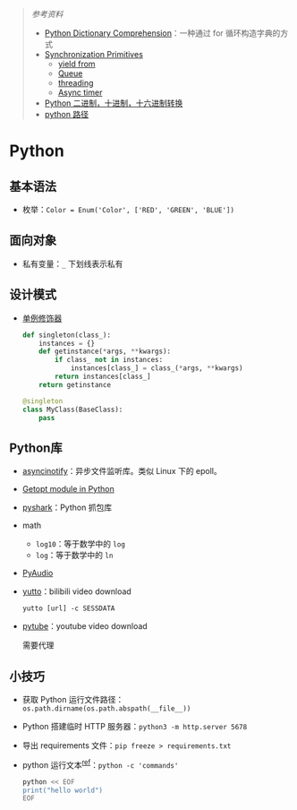 > *参考资料*
>
> - [Python Dictionary Comprehension](https://www.programiz.com/python-programming/dictionary)：一种通过 for 循环构造字典的方式
> - [Synchronization Primitives](https://docs.python.org/3/library/asyncio-sync.html)
>   - [yield from](http://simeonvisser.com/posts/python-3-using-yield-from-in-generators-part-1.html)
>   - [Queue](https://docs.python.org/3/library/queue.html)
>   - [threading](https://docs.python.org/3/library/threading.html#module-threading)
>   - [Async timer](https://stackoverflow.com/questions/45419723/python-timer-with-asyncio-coroutine)
> - [Python 二进制，十进制，十六进制转换](https://blog.csdn.net/u012063703/article/details/42609833)
> - [python 路径](https://note.nkmk.me/en/python-script-file-path/)

# Python

## 基本语法

- 枚举：`Color = Enum('Color', ['RED', 'GREEN', 'BLUE'])`



## 面向对象

- 私有变量：`_` 下划线表示私有



## 设计模式

- [单例修饰器](https://stackoverflow.com/questions/6760685/creating-a-singleton-in-python)

  ```python
  def singleton(class_):
      instances = {}
      def getinstance(*args, **kwargs):
          if class_ not in instances:
              instances[class_] = class_(*args, **kwargs)
          return instances[class_]
      return getinstance
  
  @singleton
  class MyClass(BaseClass):
      pass
  ```

  

## Python库

- [asyncinotify](./asyncinotify.md)：异步文件监听库。类似 Linux 下的 epoll。

- [Getopt module in Python](https://www.geeksforgeeks.org/getopt-module-in-python/)

- [pyshark](https://github.com/KimiNewt/pyshark)：Python 抓包库

- math
  - `log10`：等于数学中的 `log`
  - `log`：等于数学中的 `ln`
  
- [PyAudio](https://people.csail.mit.edu/hubert/pyaudio/)

- [yutto](https://github.com/yutto-dev/yutto)：bilibili video download

  `yutto [url] -c SESSDATA`

- [pytube](https://github.com/pytube/pytube)：youtube video download

  需要代理




## 小技巧

- 获取 Python 运行文件路径：`os.path.dirname(os.path.abspath(__file__))`

- Python 搭建临时 HTTP 服务器：`python3 -m http.server 5678`

- 导出 requirements 文件：`pip freeze > requirements.txt`

- python 运行文本<sup>[ref](https://stackoverflow.com/questions/61879097/executing-string-of-python-code-within-bash-script)</sup>：`python -c 'commands'`

  ```sh
  python << EOF
  print("hello world")
  EOF
  ```

  



